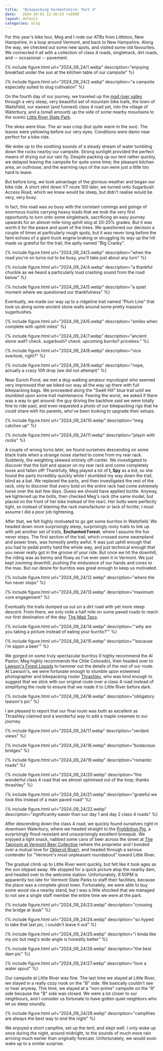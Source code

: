 ```yaml
---
title:  "Bikepacking Vermontshire: Part 4"
date:   2024-10-01 12:36:53 +s0500
layout: default
categories: blog
---
```


For this year's bike tour, Meg and I rode our ATBs from Littleton, New Hampshire, in a loop around Vermont, and back to New Hampshire. Along the way, we checked out some new spots, and visited some old favourites. We connected it all with a collection of class 4 roads, singletrack, dirt roads, and -- occasional -- pavement.

<!-- readmore -->

{% include figure.html url="2024_09_24/1.webp" description="enjoying breakfast under the sun at the kitchen table of our campsite" %}

{% include figure.html url="2024_09_24/2.webp" description="a campsite especially suited to slug cultivation" %}

On the fourth day of our journey, we traveled up the [mad river valley](https://madrivervalley.com/) through a very steep, very beautiful set of mountain bike trails, the town of Waitsfield, our easiest (and funnest) class 4 road yet, into the village of Waterbury, and a (small amount) up the side of some nearby mountains to the scenic [Little River State Park](https://www.vtstateparks.com/littleriver.html).

The skies were blue. The air was crisp (but quite warm in the sun). The leaves were yellowing before our very eyes. Conditions were damn near perfect for a bike ride.

We woke up to the soothing sounds of a steady stream of water tumbling down the rocks nearby our campsite. Strong sunlight provided the perfect means of drying out our rain fly. Despite packing up our tent rather quickly, we delayed leaving the campsite for quite some time; the pleasant kitchen area, an outhouse, and the warming rays of the sun were just a little too hard to leave.

But before long, we took advantage of the glorious weather and began our bike ride. A short stint down VT route 100 later, we turned onto Sugarbush Access Road, which we knew would be steep, but didn't realise would be very, very busy.

In fact, this road was so busy with the constant comings and goings of enormous trucks carrying heavy loads that we took the very first opportunity to turn onto some singletrack, sacrificing an easy journey upwards for an almost-mile-long uphill slog at 20-25% grades. But it was worth it for the peace and quiet of the trees. We questioned our decision a couple of times at particularly rough spots, but it was never long before the faint echoes of a giant truck engine braking or struggling its way up the hill made us grateful for the trail, the aptly named "Big Cranky".

{% include figure.html url="2024_09_24/3.webp" description="when the road you're on turns out to be busy, you'll take just about any turn" %}

{% include figure.html url="2024_09_24/4.webp" description="a thankful chuckle as we heard a particularly loud crashing sound from the road below" %}

{% include figure.html url="2024_09_24/5.webp" description="a quiet moment where we questioned our thankfulness" %}

Eventually, we made our way up to a ridgeline trail named "Plum Line" that took us along some ancient stone walls around some pretty massive sugarbushes.

{% include figure.html url="2024_09_24/6.webp" description="smiles when complete with uphill miles" %}

{% include figure.html url="2024_09_24/7.webp" description="ancient stone wall? check. sugarbush? check. upcoming burrito? priceless." %}

{% include figure.html url="2024_09_24/8.webp" description="nice overlook, right?" %}

{% include figure.html url="2024_09_24/9.webp" description="nope, actually a crazy 10ft drop (we did not attempt)" %}

Near Eurich Pond, we met a dog-walking amateur mycologist who seemed very impressed that we biked our way all the way up there with full bikepacking bags. We proceeded along the "Swell Hill" blue trail until we stumbled upon some trail maintenance. Fearing the worst, we asked if there was a way to get around: the guy driving the backhoe said we were totally fine to ride past, and even requested a photo of our bikepacking rigs that he could share with his parents, who've been looking to upgrade their setups.

{% include figure.html url="2024_09_24/10.webp" description="meg catches up" %}

{% include figure.html url="2024_09_24/11.webp" description="playin with rocks" %}

A couple of wrong turns later, we found ourselves descending on some black trails when a strange noise started to come from my rear rack. Suddenly, the weighting skewed entirely off-center. We investigated to discover that the bolt and spacer on my rear rack and come completely loose and fallen off! Thankfully, Meg played a lot of **I, Spy** as a kid, so she found the parts incredibly quickly while I stumbled my way down the trail, blind as a bat. We replaced the parts, and then investigated the rest of the rack, only to discover that _every_ bold on the entire rack had come extremely loose over the last few days. Guess we should have applied loctite. Anyway, we tightened up the bolts, then checked Meg's rack (the same model, but placed on the front of her bike instead of the rear). Her bolts were perfectly tight, so instead of blaming the rack manufacturer or lack of loctite, I must assume I did a poor job tightening.

After that, we felt highly motivated to go get some burritos in Waitsfield. We headed down more surprisingly steep, surprisingly rooty trails to link up with yet another set of trails, **Enchanted Forest**, where I assume the fun never stops. The first section of the trail, which crossed some swampland and power lines, was honestly pretty awful. It was just uphill enough that you had to pedal pretty hard the whole way, and just technical enough that you never really got in the groove of your ride. But once we hit the downhill, the riding was as bermy and flowy as I've ever seen it in Vermont. We just kept zooming downhill, pushing the endurance of our hands and cores to the max. But our desire for burritos was great enough to keep us motivated.

{% include figure.html url="2024_09_24/12.webp" description="where the fun never stops" %}

{% include figure.html url="2024_09_24/13.webp" description="maximum core engagement" %}

Eventually the trails dumped us out on a dirt road with yet more steep descent. From there, we only rode a half mile on some paved roads to reach our first destination of the day: [The Mad Taco](https://www.themadtaco.com/locations/waitsfield).


{% include figure.html url="2024_09_24/14.webp" description="'why are you taking a picture instead of eating your burrito?'" %}

{% include figure.html url="2024_09_24/15.webp" description="'because i'm sippin a beer'" %}

We gorged on some truly spectacular burritos (I highly recommend the Al Pastor; Meg highly recommends the Chile Colorado), then headed over to [Lawson's Finest Liquids](https://www.lawsonsfinest.com/) to hammer out the details of the rest of our route. At Lawson's, we were fortunate enough to stumble upon esteemed photographer and bikepacking router [Thrashley](https://www.thrashleyphoto.com/), who was kind enough to suggest that we stick with our original route over a class 4 road instead of simplifying the route to ensure that we made it to Little River before dark.

{% include figure.html url="2024_09_24/16.webp" description="obligatory lawson's pic" %}

I am pleased to report that our final route was both as excellent as Thrashley claimed and a wonderful way to add a maple creamee to our journey.

{% include figure.html url="2024_09_24/17.webp" description="verdant views" %}

{% include figure.html url="2024_09_24/18.webp" description="bodacious bridges" %}

{% include figure.html url="2024_09_24/19.webp" description="romantic roads" %}

{% include figure.html url="2024_09_24/20.webp" description="the wonderful class 4 road that we almost optimised out of the loop; thanks thrashley" %}

{% include figure.html url="2024_09_24/21.webp" description="grateful we took this instead of a main paved road" %}

{% include figure.html url="2024_09_24/22.webp" description="significantly easier than our day 1 and day 2 class 4 roads" %}

After descending down the class 4 road, we quickly found ourselves right in downtown Waterbury, where we headed straight to the [Prohibition Pig](https://www.prohibitionpig.com/), a surprisingly flood-resistant and unsurprisingly excellent brewpub. We enjoyed a light snack, nabbed some cans of beer across the street at [The Taproom at Vermont Beer Collective](https://www.vermontbeercollective.com/) (where the proprietor and I bonded over a mutual love for [Okkervil River](https://www.youtube.com/watch?v=11KAK3XmD9U)), and headed through a serious contender for "Vermont's most unpleasant roundabout" toward Little River.

The gradual climb up to Little River went quickly, but felt like it took ages as the sun slipped away. We stopped for a quick picture atop the nearby dam, and headed over to the welcome station. Unfortunately, 6:50PM is apparently too late for Vermont State Parks to staff their facilities, because the place was a complete ghost town. Fortunately, we were able to buy some wood via a nearby stand, but I was a little shocked that we managed to not see a single staff member the entire time we were at the park.

{% include figure.html url="2024_09_24/23.webp" description="crossing the bridge at dusk" %}

{% include figure.html url="2024_09_24/24.webp" description="so hyped to take that last pic, i couldn't leave it out" %}

{% include figure.html url="2024_09_24/25.webp" description="i kinda like my pic but meg's wide angle is honestly better" %}

{% include figure.html url="2024_09_24/26.webp" description="the best dam pic" %}

{% include figure.html url="2024_09_24/27.webp" description="love a water spout" %}

Our campsite at Little River was fine. The last time we stayed at Little River, we stayed in a really cozy nook on the "B" side. We basically couldn't see or hear anyway. This time, we stayed at a "non-prime" campsite on the "A" side because the "B" side was closed. We were a lot closer to our neighbours, and I consider us fortunate to have gotten quiet neighbors who let us sleep soundly.

{% include figure.html url="2024_09_24/28.webp" description="campfires are always the best way to end the night" %}

We enjoyed a short campfire, set up the tent, and slept well. I only woke up once during the night, around midnight, to the sounds of much more rain arriving much earlier than originally forecast. Unfortunately, we would soon wake up to a similar surprise.
